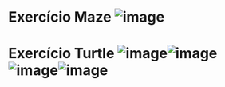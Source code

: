 # Exercício Maze ![image](https://user-images.githubusercontent.com/114006548/192163045-59027a12-02b8-46f4-a046-a3114dfaf8f9.png)
# Exercício Turtle ![image](https://user-images.githubusercontent.com/114006548/192163109-ae24631e-dd6c-4f70-9a04-7ee3e353cf01.png)![image](https://user-images.githubusercontent.com/114006548/192163146-611f5c08-4bec-45cd-b7f4-6fc7754c84cd.png)![image](https://user-images.githubusercontent.com/114006548/192163152-ab63beff-689a-4320-bc92-f99de581887a.png)![image](https://user-images.githubusercontent.com/114006548/192163153-e2c23dcf-9692-4515-9222-ad2d3fa3e7aa.png)
